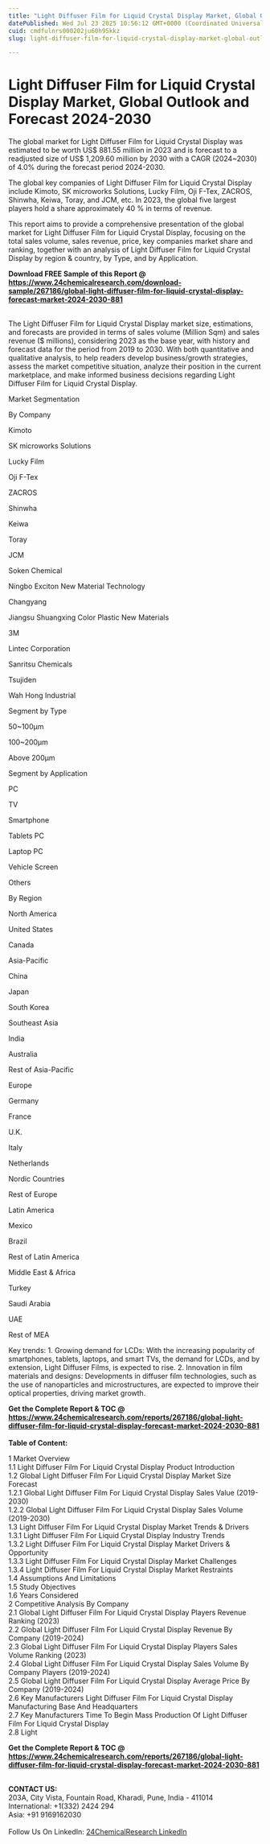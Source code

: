 ```yaml
---
title: "Light Diffuser Film for Liquid Crystal Display Market, Global Outlook and Forecast 2024-2030"
datePublished: Wed Jul 23 2025 10:56:12 GMT+0000 (Coordinated Universal Time)
cuid: cmdfulnrs000202ju60h95kkz
slug: light-diffuser-film-for-liquid-crystal-display-market-global-outlook-and-forecast-2024-2030

---
```


# Light Diffuser Film for Liquid Crystal Display Market, Global Outlook and Forecast 2024-2030

<p>The global market for Light Diffuser Film for Liquid Crystal Display was estimated to be worth US$ 881.55 million in 2023 and is forecast to a readjusted size of US$ 1,209.60 million by 2030 with a CAGR (2024~2030) of 4.0% during the forecast period 2024-2030.</p><p>
The global key companies of Light Diffuser Film for Liquid Crystal Display include Kimoto, SK microworks Solutions, Lucky Film, Oji F-Tex, ZACROS, Shinwha, Keiwa, Toray, and JCM, etc. In 2023, the global five largest players hold a share approximately 40 % in terms of revenue.</p><p>
This report aims to provide a comprehensive presentation of the global market for Light Diffuser Film for Liquid Crystal Display, focusing on the total sales volume, sales revenue, price, key companies market share and ranking, together with an analysis of Light Diffuser Film for Liquid Crystal Display by region &amp; country, by Type, and by Application.</p><div><b>Download FREE Sample of this Report @ 
            <a href="https://www.24chemicalresearch.com/download-sample/267186/global-light-diffuser-film-for-liquid-crystal-display-forecast-market-2024-2030-881">
            https://www.24chemicalresearch.com/download-sample/267186/global-light-diffuser-film-for-liquid-crystal-display-forecast-market-2024-2030-881</a></b></div><br><p>
The Light Diffuser Film for Liquid Crystal Display market size, estimations, and forecasts are provided in terms of sales volume (Million Sqm) and sales revenue ($ millions), considering 2023 as the base year, with history and forecast data for the period from 2019 to 2030. With both quantitative and qualitative analysis, to help readers develop business/growth strategies, assess the market competitive situation, analyze their position in the current marketplace, and make informed business decisions regarding Light Diffuser Film for Liquid Crystal Display.</p><p>
Market Segmentation</p><p>
By Company</p><p>
Kimoto</p><p>
SK microworks Solutions</p><p>
Lucky Film</p><p>
Oji F-Tex</p><p>
ZACROS</p><p>
Shinwha</p><p>
Keiwa</p><p>
Toray</p><p>
JCM</p><p>
Soken Chemical</p><p>
Ningbo Exciton New Material Technology</p><p>
Changyang</p><p>
Jiangsu Shuangxing Color Plastic New Materials</p><p>
3M</p><p>
Lintec Corporation</p><p>
Sanritsu Chemicals</p><p>
Tsujiden</p><p>
Wah Hong Industrial</p><p>
Segment by Type</p><p>
50~100µm</p><p>
100~200µm</p><p>
Above 200µm</p><p>
Segment by Application</p><p>
PC</p><p>
TV</p><p>
Smartphone</p><p>
Tablets PC</p><p>
Laptop PC</p><p>
Vehicle Screen</p><p>
Others</p><p>
By Region</p><p>
North America</p><p>
United States</p><p>
Canada</p><p>
Asia-Pacific</p><p>
China</p><p>
Japan</p><p>
South Korea</p><p>
Southeast Asia</p><p>
India</p><p>
Australia</p><p>
Rest of Asia-Pacific</p><p>
Europe</p><p>
Germany</p><p>
France</p><p>
U.K.</p><p>
Italy</p><p>
Netherlands</p><p>
Nordic Countries</p><p>
Rest of Europe</p><p>
Latin America</p><p>
Mexico</p><p>
Brazil</p><p>
Rest of Latin America</p><p>
Middle East &amp; Africa</p><p>
Turkey</p><p>
Saudi Arabia</p><p>
UAE</p><p>
Rest of MEA</p><p>
Key trends:
1. Growing demand for LCDs: With the increasing popularity of smartphones, tablets, laptops, and smart TVs, the demand for LCDs, and by extension, Light Diffuser Films, is expected to rise.
2. Innovation in film materials and designs: Developments in diffuser film technologies, such as the use of nanoparticles and microstructures, are expected to improve their optical properties, driving market growth.</p>

<div><b>Get the Complete Report & TOC @ 
            <a href="https://www.24chemicalresearch.com/reports/267186/global-light-diffuser-film-for-liquid-crystal-display-forecast-market-2024-2030-881">
            https://www.24chemicalresearch.com/reports/267186/global-light-diffuser-film-for-liquid-crystal-display-forecast-market-2024-2030-881</a></b></div><br>
            <b>Table of Content:</b><p>1 Market Overview<br />
1.1 Light Diffuser Film For Liquid Crystal Display Product Introduction<br />
1.2 Global Light Diffuser Film For Liquid Crystal Display Market Size Forecast<br />
1.2.1 Global Light Diffuser Film For Liquid Crystal Display Sales Value (2019-2030)<br />
1.2.2 Global Light Diffuser Film For Liquid Crystal Display Sales Volume (2019-2030)<br />
1.3 Light Diffuser Film For Liquid Crystal Display Market Trends & Drivers<br />
1.3.1 Light Diffuser Film For Liquid Crystal Display Industry Trends<br />
1.3.2 Light Diffuser Film For Liquid Crystal Display Market Drivers & Opportunity<br />
1.3.3 Light Diffuser Film For Liquid Crystal Display Market Challenges<br />
1.3.4 Light Diffuser Film For Liquid Crystal Display Market Restraints<br />
1.4 Assumptions And Limitations<br />
1.5 Study Objectives<br />
1.6 Years Considered<br />
2 Competitive Analysis By Company<br />
2.1 Global Light Diffuser Film For Liquid Crystal Display Players Revenue Ranking (2023)<br />
2.2 Global Light Diffuser Film For Liquid Crystal Display Revenue By Company (2019-2024)<br />
2.3 Global Light Diffuser Film For Liquid Crystal Display Players Sales Volume Ranking (2023)<br />
2.4 Global Light Diffuser Film For Liquid Crystal Display Sales Volume By Company Players (2019-2024)<br />
2.5 Global Light Diffuser Film For Liquid Crystal Display Average Price By Company (2019-2024)<br />
2.6 Key Manufacturers Light Diffuser Film For Liquid Crystal Display Manufacturing Base And Headquarters<br />
2.7 Key Manufacturers Time To Begin Mass Production Of Light Diffuser Film For Liquid Crystal Display<br />
2.8 Light </p>

<div><b>Get the Complete Report & TOC @ 
            <a href="https://www.24chemicalresearch.com/reports/267186/global-light-diffuser-film-for-liquid-crystal-display-forecast-market-2024-2030-881">
            https://www.24chemicalresearch.com/reports/267186/global-light-diffuser-film-for-liquid-crystal-display-forecast-market-2024-2030-881</a></b></div><br>

<b>CONTACT US:</b><br>
            203A, City Vista, Fountain Road, Kharadi, Pune, India - 411014<br>
            International: +1(332) 2424 294<br>
            Asia: +91 9169162030 <br><br>
            Follow Us On LinkedIn: <a href="https://www.linkedin.com/company/24chemicalresearch/">24ChemicalResearch LinkedIn</a>